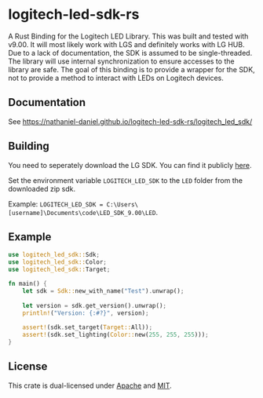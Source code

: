 # logitech-led-sdk-rs
A Rust Binding for the Logitech LED Library. This was built and tested with v9.00. It will most likely work with LGS and definitely works with LG HUB. 
Due to a lack of documentation, the SDK is assumed to be single-threaded. The library will use internal synchronization to ensure accesses to the library are safe. The goal of this binding is to provide a wrapper for the SDK, not to provide a method to interact with LEDs on Logitech devices. 

## Documentation
See <https://nathaniel-daniel.github.io/logitech-led-sdk-rs/logitech_led_sdk/>

## Building
You need to seperately download the LG SDK. You can find it publicly [here](https://www.logitechg.com/en-us/innovation/developer-lab.html).

Set the environment variable `LOGITECH_LED_SDK` to the `LED` folder from the downloaded zip sdk.

Example: `LOGITECH_LED_SDK = C:\Users\[username]\Documents\code\LED_SDK_9.00\LED`.

## Example
```rust
use logitech_led_sdk::Sdk;
use logitech_led_sdk::Color;
use logitech_led_sdk::Target;

fn main() {
    let sdk = Sdk::new_with_name("Test").unwrap();
    
    let version = sdk.get_version().unwrap();
    println!("Version: {:#?}", version);
    
    assert!(sdk.set_target(Target::All));
    assert!(sdk.set_lighting(Color::new(255, 255, 255)));
}
```

## License
This crate is dual-licensed under [Apache](./LICENSE-APACHE) and [MIT](LICENSE-MIT).
